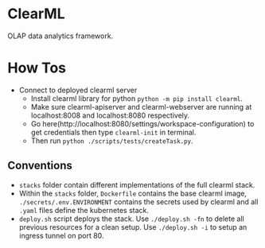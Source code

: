 # ClearML
OLAP data analytics framework.

# How Tos
* Connect to deployed clearml server
    - Install clearml library for python `python -m pip install clearml`.
    - Make sure clearml-apiserver and clearml-webserver are running at localhost:8008 and localhost:8080 respectively.
    - Go here(http://localhost:8080/settings/workspace-configuration) to get credentials then type `clearml-init` in terminal.
    - Then run `python ./scripts/tests/createTask.py`.

## Conventions
- `stacks` folder contain different implementations of the full clearml stack.
- Within the `stacks` folder, `Dockerfile` contains the base clearml image, `./secrets/.env.ENVIRONMENT` contains the secrets used by clearml and all `.yaml` files define the kubernetes stack.
- `deploy.sh` script deploys the stack. Use `./deploy.sh -fn` to delete all previous resources for a clean setup. Use `./deploy.sh -i` to setup an ingress tunnel on port 80.